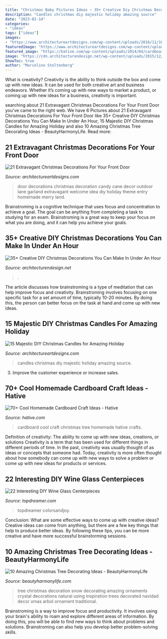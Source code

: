 ```yaml
---
title: "Christmas Baby Pictures Ideas ~ 35+ Creative Diy Christmas Decorations You Can Make In Under An Hour"
description: "Candles christmas diy majestic holiday amazing source"
date: "2023-01-14"
categories:
- "ideas"
tags: ["ideas"]
images:
- "https://www.architectureartdesigns.com/wp-content/uploads/2016/11/10-41-630x840.jpg"
featuredImage: "https://www.architectureartdesigns.com/wp-content/uploads/2014/11/748.jpg"
featured_image: "https://hative.com/wp-content/uploads/2014/04/cardboard-crafts/10-cardboard-christmas-tree.jpg"
image: "https://cdn.architecturendesign.net/wp-content/uploads/2015/12/AD-Christmas-Decorations-You-Can-Make-In-An-Hour-33.jpg"
ShowToc: true
author: "Marcelino Stoltenberg"
---
```



What is creativity?
Creativity is the ability to think outside the box and come up with new ideas. It can be used for both creative art and business endeavors. Whether it’s coming up with new ways to market a product, or coming up with new ideas for a business, creativity is important.

	

		
searching about 21 Extravagant Christmas Decorations For Your Front Door you've came to the right web. We have 6 Pictures about 21 Extravagant Christmas Decorations For Your Front Door like 35+ Creative DIY Christmas Decorations You Can Make In Under An Hour, 15 Majestic DIY Christmas Candles for Amazing Holiday and also 10 Amazing Christmas Tree Decorating Ideas - BeautyHarmonyLife. Read more:
		
    
## 21 Extravagant Christmas Decorations For Your Front Door

<img loading=lazy src="https://www.architectureartdesigns.com/wp-content/uploads/2016/11/10-41-630x840.jpg" onerror="this.onerror=null;this.src='https://tse4.mm.bing.net/th?id=OIP.lVf5Stvhz_8XdW0LylHXGAHaJ4&amp;pid=15.1';" alt="21 Extravagant Christmas Decorations For Your Front Door">

_Source: architectureartdesigns.com_

>door decorations christmas decoration candy cane decor outdoor lane garland extravagant welcome idea diy holiday theme entry homemade merry land. 

	

Brainstroming is a cognitive technique that uses focus and concentration to achieve a goal. The goal can be anything from completing a task to studying for an exam. Brainstroming is a great way to keep your focus on what you are doing, and it can help you achieve your goals.

    
## 35+ Creative DIY Christmas Decorations You Can Make In Under An Hour

<img loading=lazy src="https://cdn.architecturendesign.net/wp-content/uploads/2015/12/AD-Christmas-Decorations-You-Can-Make-In-An-Hour-33.jpg" onerror="this.onerror=null;this.src='https://tse2.mm.bing.net/th?id=OIP.hPirGQULTwAxF4eMDeTgmQHaNS&amp;pid=15.1';" alt="35+ Creative DIY Christmas Decorations You Can Make In Under An Hour">

_Source: architecturendesign.net_

>. 

	

The article discusses how brainstroming is a type of meditation that can help improve focus and creativity. Brainstroming involves focusing on one specific task for a set amount of time, typically 10-20 minutes. By doing this, the person can better focus on the task at hand and come up with new ideas.

    
## 15 Majestic DIY Christmas Candles For Amazing Holiday

<img loading=lazy src="https://www.architectureartdesigns.com/wp-content/uploads/2014/11/748.jpg" onerror="this.onerror=null;this.src='https://tse2.mm.bing.net/th?id=OIP.Z9tbWC-8oTbnbu_T26WhNgHaKo&amp;pid=15.1';" alt="15 Majestic DIY Christmas Candles for Amazing Holiday">

_Source: architectureartdesigns.com_

>candles christmas diy majestic holiday amazing source. 

	

3. Improve the customer experience or increase sales.

    
## 70+ Cool Homemade Cardboard Craft Ideas - Hative

<img loading=lazy src="https://hative.com/wp-content/uploads/2014/04/cardboard-crafts/10-cardboard-christmas-tree.jpg" onerror="this.onerror=null;this.src='https://tse3.mm.bing.net/th?id=OIP.n28n2uZrs9RA6ittqlK-wwHaJ8&amp;pid=15.1';" alt="70+ Cool Homemade Cardboard Craft Ideas - Hative">

_Source: hative.com_

>cardboard cool craft christmas tree homemade hative crafts. 

	

Definition of creativity: The ability to come up with new ideas, creations, or solutions
Creativity is a term that has been used for different things in different periods of time. In the past, creativity was usually thought of as ideas or concepts that someone had. Today, creativity is more often thought about how somebody can come up with new ways to solve a problem or come up with new ideas for products or services.

    
## 22 Interesting DIY Wine Glass Centerpieces

<img loading=lazy src="https://topdreamer.com/wp-content/uploads/2013/11/wine-glass-centerpiece-15-634x845.jpg" onerror="this.onerror=null;this.src='https://tse3.mm.bing.net/th?id=OIP.hdTijwwHul8-lWQM_Iao-wHaJ3&amp;pid=15.1';" alt="22 Interesting DIY Wine Glass Centerpieces">

_Source: topdreamer.com_

>topdreamer colorsandjoy. 

	

Conclusion: What are some effective ways to come up with creative ideas?
Creative ideas can come from anything, but there are a few key things that help to produce better ideas. By following these tips, you can be more creative and have more successful brainstorming sessions.

    
## 10 Amazing Christmas Tree Decorating Ideas - BeautyHarmonyLife

<img loading=lazy src="https://beautyharmonylife.com/wp-content/uploads/2013/11/White-Christmas-Tree-Ornaments.jpg" onerror="this.onerror=null;this.src='https://tse1.mm.bing.net/th?id=OIP.4xflM8bcDAsBigFrIqPCXQHaLH&amp;pid=15.1';" alt="10 Amazing Christmas Tree Decorating Ideas - BeautyHarmonyLife">

_Source: beautyharmonylife.com_

>tree christmas decoration snow decorating amazing ornaments crystal decorations natural using inspiration trees decorated navidad decor xmas arbol ornament traditional. 

	

Brainstroming is a way to improve focus and productivity. It involves using your brain's ability to roam and explore different areas of information. By doing this, you will be able to find new ways to think about problems and solutions. Brainstroming can also help you develop better problem-solving skills.

